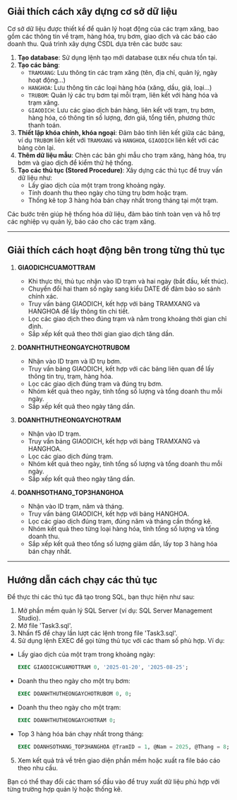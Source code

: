 ## Giải thích cách xây dựng cơ sở dữ liệu

Cơ sở dữ liệu được thiết kế để quản lý hoạt động của các trạm xăng, bao gồm các thông tin về trạm, hàng hóa, trụ bơm, giao dịch và các báo cáo doanh thu. Quá trình xây dựng CSDL dựa trên các bước sau:

1. **Tạo database**: Sử dụng lệnh tạo mới database `QLBX` nếu chưa tồn tại.
2. **Tạo các bảng**:
   - `TRAMXANG`: Lưu thông tin các trạm xăng (tên, địa chỉ, quản lý, ngày hoạt động...)
   - `HANGHOA`: Lưu thông tin các loại hàng hóa (xăng, dầu, giá, loại...)
   - `TRUBOM`: Quản lý các trụ bơm tại mỗi trạm, liên kết với hàng hóa và trạm xăng.
   - `GIAODICH`: Lưu các giao dịch bán hàng, liên kết với trạm, trụ bơm, hàng hóa, có thông tin số lượng, đơn giá, tổng tiền, phương thức thanh toán.
3. **Thiết lập khóa chính, khóa ngoại**: Đảm bảo tính liên kết giữa các bảng, ví dụ `TRUBOM` liên kết với `TRAMXANG` và `HANGHOA`, `GIAODICH` liên kết với các bảng còn lại.
4. **Thêm dữ liệu mẫu**: Chèn các bản ghi mẫu cho trạm xăng, hàng hóa, trụ bơm và giao dịch để kiểm thử hệ thống.
5. **Tạo các thủ tục (Stored Procedure)**: Xây dựng các thủ tục để truy vấn dữ liệu như:
   - Lấy giao dịch của một trạm trong khoảng ngày.
   - Tính doanh thu theo ngày cho từng trụ bơm hoặc trạm.
   - Thống kê top 3 hàng hóa bán chạy nhất trong tháng tại một trạm.

Các bước trên giúp hệ thống hóa dữ liệu, đảm bảo tính toàn vẹn và hỗ trợ các nghiệp vụ quản lý, báo cáo cho các trạm xăng.

---

## Giải thích cách hoạt động bên trong từng thủ tục

1. **GIAODICHCUAMOTTRAM**
   - Khi thực thi, thủ tục nhận vào ID trạm và hai ngày (bắt đầu, kết thúc).
   - Chuyển đổi hai tham số ngày sang kiểu DATE để đảm bảo so sánh chính xác.
   - Truy vấn bảng GIAODICH, kết hợp với bảng TRAMXANG và HANGHOA để lấy thông tin chi tiết.
   - Lọc các giao dịch theo đúng trạm và nằm trong khoảng thời gian chỉ định.
   - Sắp xếp kết quả theo thời gian giao dịch tăng dần.

2. **DOANHTHUTHEONGAYCHOTRUBOM**
   - Nhận vào ID trạm và ID trụ bơm.
   - Truy vấn bảng GIAODICH, kết hợp với các bảng liên quan để lấy thông tin trụ, trạm, hàng hóa.
   - Lọc các giao dịch đúng trạm và đúng trụ bơm.
   - Nhóm kết quả theo ngày, tính tổng số lượng và tổng doanh thu mỗi ngày.
   - Sắp xếp kết quả theo ngày tăng dần.

3. **DOANHTHUTHEONGAYCHOTRAM**
   - Nhận vào ID trạm.
   - Truy vấn bảng GIAODICH, kết hợp với bảng TRAMXANG và HANGHOA.
   - Lọc các giao dịch đúng trạm.
   - Nhóm kết quả theo ngày, tính tổng số lượng và tổng doanh thu mỗi ngày.
   - Sắp xếp kết quả theo ngày tăng dần.

4. **DOANHSOTHANG_TOP3HANGHOA**
   - Nhận vào ID trạm, năm và tháng.
   - Truy vấn bảng GIAODICH, kết hợp với bảng HANGHOA.
   - Lọc các giao dịch đúng trạm, đúng năm và tháng cần thống kê.
   - Nhóm kết quả theo từng loại hàng hóa, tính tổng số lượng và tổng doanh thu.
   - Sắp xếp kết quả theo tổng số lượng giảm dần, lấy top 3 hàng hóa bán chạy nhất.

---

## Hướng dẫn cách chạy các thủ tục

Để thực thi các thủ tục đã tạo trong SQL, bạn thực hiện như sau:

1. Mở phần mềm quản lý SQL Server (ví dụ: SQL Server Management Studio).
2. Mở file 'Task3.sql'.
3. Nhấn f5 để chạy lần lượt các lệnh trong file 'Task3.sql'.
4. Sử dụng lệnh EXEC để gọi từng thủ tục với các tham số phù hợp. Ví dụ:

- Lấy giao dịch của một trạm trong khoảng ngày:
  ```sql
  EXEC GIAODICHCUAMOTTRAM 0, '2025-01-20', '2025-08-25';
  ```
- Doanh thu theo ngày cho một trụ bơm:
  ```sql
  EXEC DOANHTHUTHEONGAYCHOTRUBOM 0, 0;
  ```
- Doanh thu theo ngày cho một trạm:
  ```sql
  EXEC DOANHTHUTHEONGAYCHOTRAM 0;
  ```
- Top 3 hàng hóa bán chạy nhất trong tháng:
  ```sql
  EXEC DOANHSOTHANG_TOP3HANGHOA @TramID = 1, @Nam = 2025, @Thang = 8;
  ```

5. Xem kết quả trả về trên giao diện phần mềm hoặc xuất ra file báo cáo theo nhu cầu.

Bạn có thể thay đổi các tham số đầu vào để truy xuất dữ liệu phù hợp với từng trường hợp quản lý hoặc thống kê.
